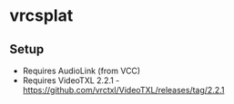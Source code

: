 # vrcsplat

## Setup

 * Requires AudioLink (from VCC)
 * Requires VideoTXL 2.2.1 - https://github.com/vrctxl/VideoTXL/releases/tag/2.2.1
 